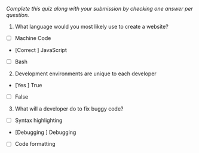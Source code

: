 *Complete this quiz along with your submission by checking one answer per question.*

1. What language would you most likely use to create a website?

- [ ] Machine Code
- [Correct ] JavaScript
- [ ] Bash

2. Development environments are unique to each developer

- [Yes ] True
- [ ] False

3. What will a developer do to fix buggy code?

- [ ] Syntax highlighting
- [Debugging ] Debugging
- [ ] Code formatting
